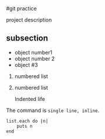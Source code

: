 #git practice

project description

## subsection

* object number1 
* object number 2
* object #3


1. numbered list
2. numbered list

    Indented life

The command is `single line, inline`.

```
list.each do |n|
    puts n
end
```
